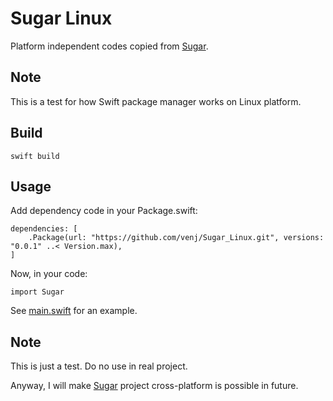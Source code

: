 Sugar Linux
===========

Platform independent codes copied from [Sugar](https://github.com/venj/Sugar).

Note
----

This is a test for how Swift package manager works on Linux platform.

Build
-----

```
swift build
```

Usage
-----

Add dependency code in your Package.swift:

```
dependencies: [
    .Package(url: "https://github.com/venj/Sugar_Linux.git", versions: "0.0.1" ..< Version.max),
]
```

Now, in your code:

```
import Sugar
```

See [main.swift](https://github.com/venj/SugarTest/blob/master/Sources/main.swift) for an example.

Note
----

This is just a test. Do no use in real project. 

Anyway, I will make [Sugar](https://github.com/venj/Sugar) project cross-platform is possible in future. 
